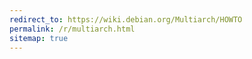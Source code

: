 ```yaml
---
redirect_to: https://wiki.debian.org/Multiarch/HOWTO
permalink: /r/multiarch.html
sitemap: true
---
```

